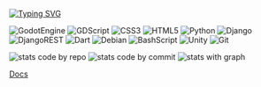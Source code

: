 <a href="https://git.io/typing-svg"><img src="https://readme-typing-svg.demolab.com?font=Fira+Code&size=45&pause=1000&center=true&vCenter=true&width=435&lines=Hello%F0%9F%91%8B" alt="Typing SVG" /></a>

![GodotEngine](https://img.shields.io/badge/GODOT-%23FFFFFF.svg?style=for-the-badge&logo=godot-engine)
![GDScript](https://img.shields.io/badge/GDScript-%2374267B.svg?style=for-the-badge&logo=godotengine&logoColor=white)
![CSS3](https://img.shields.io/badge/css3-%231572B6.svg?style=for-the-badge&logo=css3&logoColor=white)
![HTML5](https://img.shields.io/badge/html5-%23E34F26.svg?style=for-the-badge&logo=html5&logoColor=white)
![Python](https://img.shields.io/badge/python-3670A0?style=for-the-badge&logo=python&logoColor=ffdd54)
![Django](https://img.shields.io/badge/django-%23092E20.svg?style=for-the-badge&logo=django&logoColor=white)
![DjangoREST](https://img.shields.io/badge/DJANGO-REST-ff1709?style=for-the-badge&logo=django&logoColor=white&color=ff1709&labelColor=gray)
![Dart](https://img.shields.io/badge/dart-%230175C2.svg?style=for-the-badge&logo=dart&logoColor=white)
![Debian](https://img.shields.io/badge/Debian-D70A53?style=for-the-badge&logo=debian&logoColor=white)
![BashScript](https://img.shields.io/badge/bash_script-%23121011.svg?style=for-the-badge&logo=gnu-bash&logoColor=white)
![Unity](https://img.shields.io/badge/unity-%23000000.svg?style=for-the-badge&logo=unity&logoColor=white)
![Git](https://img.shields.io/badge/git-%23F05033.svg?style=for-the-badge&logo=git&logoColor=white)

![stats code by repo](http://github-profile-summary-cards.vercel.app/api/cards/repos-per-language?username=Selector0073&theme=github_dark)
![stats code by commit](http://github-profile-summary-cards.vercel.app/api/cards/most-commit-language?username=Selector0073&theme=github_dark)
![stats with graph](http://github-profile-summary-cards.vercel.app/api/cards/profile-details?username=Selector0073&theme=github_dark)

<a href="https://selector0073docs.netlify.app/">Docs</a>


